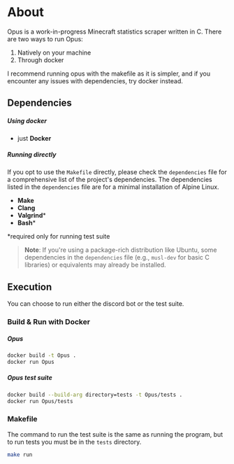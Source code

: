 # About

Opus is a work-in-progress Minecraft statistics scraper written in C.
There are two ways to run Opus:
1. Natively on your machine
2. Through docker

I recommend running opus with the makefile as it is simpler, 
and if you encounter any issues with dependencies, try docker instead.


## Dependencies 

##### Using docker
- just **Docker**

##### Running directly
If you opt to use the `Makefile` directly, please check the `dependencies` file for a comprehensive list of the project's dependencies. The dependencies listed in the `dependencies` file are for a minimal installation of Alpine Linux.

- **Make**
- **Clang**
- **Valgrind***
- **Bash*** 

*required only for running test suite

> **Note**: If you're using a package-rich distribution like Ubuntu, some dependencies in the `dependencies` file (e.g., `musl-dev` for basic C libraries) or equivalents may already be installed.

## Execution

You can choose to run either the discord bot or the test suite.

### Build & Run with Docker 

##### Opus
```bash
docker build -t Opus .
docker run Opus
```

##### Opus test suite
```bash
docker build --build-arg directory=tests -t Opus/tests .
docker run Opus/tests
```

### Makefile 

The command to run the test suite is the same as running the program,
but to run tests you must be in the `tests` directory.
```bash
make run
```
